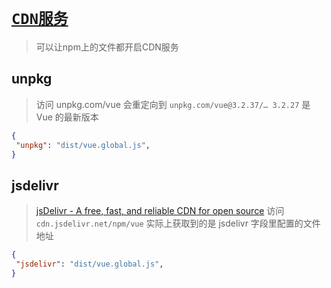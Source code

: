 # [`CDN服务`]()

> 可以让npm上的文件都开启CDN服务

## unpkg

> 访问 unpkg.com/vue 会重定向到 `unpkg.com/vue@3.2.37/… 3.2.27` 是 Vue 的最新版本

```json
{
 "unpkg": "dist/vue.global.js",
}
```

## jsdelivr

> [jsDelivr - A free, fast, and reliable CDN for open source](https://www.jsdelivr.com/)
> 访问 `cdn.jsdelivr.net/npm/vue` 实际上获取到的是 jsdelivr 字段里配置的文件地址

```json
{
 "jsdelivr": "dist/vue.global.js",
}
```
